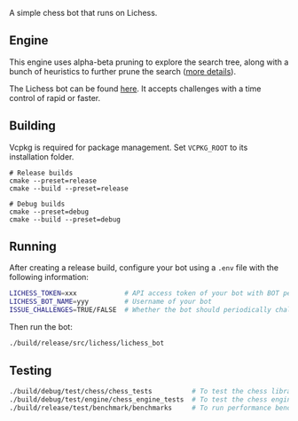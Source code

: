 A simple chess bot that runs on Lichess.

## Engine

This engine uses alpha-beta pruning to explore the search tree, along with a bunch of heuristics to further prune the search ([more details](docs/engine.md)).

The Lichess bot can be found [here](https://lichess.org/@/penguin_bot). It accepts challenges with a time control of rapid or faster.

## Building

Vcpkg is required for package management. Set `VCPKG_ROOT` to its installation folder.

```
# Release builds
cmake --preset=release
cmake --build --preset=release

# Debug builds
cmake --preset=debug
cmake --build --preset=debug
```

## Running

After creating a release build, configure your bot using a `.env` file with the following information:

```bash
LICHESS_TOKEN=xxx            # API access token of your bot with BOT permissions
LICHESS_BOT_NAME=yyy         # Username of your bot
ISSUE_CHALLENGES=TRUE/FALSE  # Whether the bot should periodically challenge other bots
```

Then run the bot:

```bash
./build/release/src/lichess/lichess_bot
```

## Testing

```bash
./build/debug/test/chess/chess_tests          # To test the chess library
./build/debug/test/engine/chess_engine_tests  # To test the chess engine
./build/release/test/benchmark/benchmarks     # To run performance benchmarks
```
